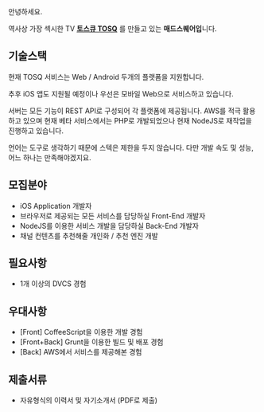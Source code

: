 안녕하세요.

역사상 가장 섹시한 TV **[토스큐 TOSQ](http://tosq.tv)** 를 만들고 있는 **매드스퀘어입**니다.


## 기술스택

현재 TOSQ 서비스는 Web / Android 두개의 플랫폼을 지원합니다.

추후 iOS 앱도 지원될 예정이나 우선은 모바일 Web으로 서비스하고 있습니다.

서버는 모든 기능이 REST API로 구성되어 각 플랫폼에 제공됩니다. 
AWS를 적극 활용하고 있으며 현재 베타 서비스에서는 PHP로 개발되었으나 현재 NodeJS로 재작업을 진행하고 있습니다.

언어는 도구로 생각하기 때문에 스텍은 제한을 두지 않습니다. 다만 개발 속도 및 성능, 어느 하나는 만족해야겠지요.


## 모집분야

* iOS Application 개발자
* 브라우저로 제공되는 모든 서비스를 담당하실 Front-End 개발자
* NodeJS를 이용한 서비스 개발을 담당하실 Back-End 개발자
* 채널 컨텐츠를 추천해줄 개인화 / 추천 엔진 개발


## 필요사항

* 1개 이상의 DVCS 경험


## 우대사항

* [Front] CoffeeScript을 이용한 개발 경험
* [Front+Back] Grunt을 이용한 빌드 및 배포 경험
* [Back] AWS에서 서비스를 제공해본 경험


## 제출서류

* 자유형식의 이력서 및 자기소개서 (PDF로 제출)
